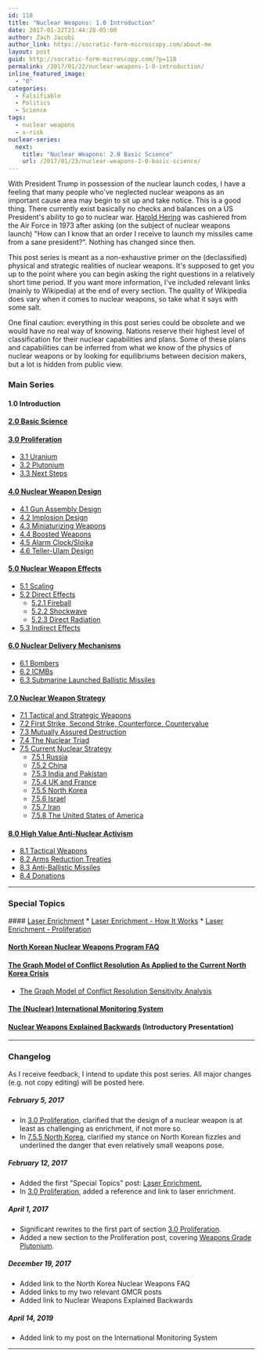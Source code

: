 ```yaml
---
id: 118
title: "Nuclear Weapons: 1.0 Introduction"
date: 2017-01-22T21:44:28-05:00
author: Zach Jacobi
author_link: https://socratic-form-microscopy.com/about-me
layout: post
guid: http://socratic-form-microscopy.com/?p=118
permalink: /2017/01/22/nuclear-weapons-1-0-introduction/
inline_featured_image:
  - "0"
categories:
  - Falsifiable
  - Politics
  - Science
tags:
  - nuclear weapons
  - x-risk
nuclear-series:
  next:
    title: "Nuclear Weapons: 2.0 Basic Science"
    url: /2017/01/23/nuclear-weapons-2-0-basic-science/
---
```


With President Trump in possession of the nuclear launch codes, I have a feeling that many people who've neglected nuclear weapons as an important cause area may begin to sit up and take notice. This is a good thing. There currently exist basically no checks and balances on a US President's ability to go to nuclear war. <a href="https://en.wikipedia.org/wiki/Harold_Hering">Harold Hering</a> was cashiered from the Air Force in 1973 after asking (on the subject of nuclear weapons launch) "How can I know that an order I receive to launch my missiles came from a sane president?". Nothing has changed since then.

This post series is meant as a non-exhaustive primer on the (declassified) physical and strategic realities of nuclear weapons. It's supposed to get you up to the point where you can begin asking the right questions in a relatively short time period. If you want more information, I've included relevant links (mainly to Wikipedia) at the end of every section. The quality of Wikipedia does vary when it comes to nuclear weapons, so take what it says with some salt.

One final caution: everything in this post series could be obsolete and we would have no real way of knowing. Nations reserve their highest level of classification for their nuclear capabilities and plans. Some of these plans and capabilities can be inferred from what we know of the physics of nuclear weapons or by looking for equilibriums between decision makers, but a lot is hidden from public view.

### Main Series

#### 1.0 Introduction

#### <a href="{{ site.baseurl }}/2017/01/23/nuclear-weapons-2-0-basic-science/">2.0 Basic Science</a>

#### <a href="{{ site.baseurl }}/2017/01/24/nuclear-weapons-3-0-proliferation/">3.0 Proliferation</a>

- <a href="{{ site.baseurl }}/2017/01/24/nuclear-weapons-3-0-proliferation#3.1">3.1 Uranium</a>
- <a href="{{ site.baseurl }}/2017/01/24/nuclear-weapons-3-0-proliferation#3.2">3.2 Plutonium</a>
- <a href="{{ site.baseurl }}/2017/01/24/nuclear-weapons-3-0-proliferation#3.3">3.3 Next Steps</a>

#### <a href="{{ site.baseurl }}/2017/01/25/nuclear-weapons-4-0-weapon-design/">4.0 Nuclear Weapon Design</a>

- <a href="{{ site.baseurl }}/2017/01/25/nuclear-weapons-4-0-weapon-design#gun">4.1 Gun Assembly Design</a>
- <a href="{{ site.baseurl }}/2017/01/25/nuclear-weapons-4-0-weapon-design#imp">4.2 Implosion Design</a>
- <a href="{{ site.baseurl }}/2017/01/25/nuclear-weapons-4-0-weapon-design#min">4.3 Miniaturizing Weapons</a>
- <a href="{{ site.baseurl }}/2017/01/25/nuclear-weapons-4-0-weapon-design#boo">4.4 Boosted Weapons</a>
- <a href="{{ site.baseurl }}/2017/01/25/nuclear-weapons-4-0-weapon-design#sloika">4.5 Alarm Clock/Sloika</a>
- <a href="{{ site.baseurl }}/2017/01/25/nuclear-weapons-4-0-weapon-design#sloika">4.6 Teller-Ulam Design</a>

#### <a href="{{ site.baseurl }}/2017/01/26/nuclear-weapons-5-0-effects/">5.0 Nuclear Weapon Effects</a>

- <a href="{{ site.baseurl }}/2017/01/26/nuclear-weapons-5-0-effects#1">5.1 Scaling</a>
- <a href="{{ site.baseurl }}/2017/01/26/nuclear-weapons-5-0-effects#2">5.2 Direct Effects</a>
  - <a href="{{ site.baseurl }}/2017/01/26/nuclear-weapons-5-0-effects#21">5.2.1 Fireball</a>
  - <a href="{{ site.baseurl }}/2017/01/26/nuclear-weapons-5-0-effects#22">5.2.2 Shockwave</a>
  - <a href="{{ site.baseurl }}/2017/01/26/nuclear-weapons-5-0-effects#23">5.2.3 Direct Radiation</a>
- <a href="{{ site.baseurl }}/2017/01/26/nuclear-weapons-5-0-effects#3">5.3 Indirect Effects</a>

#### <a href="{{ site.baseurl }}/2017/01/27/nuclear-weapons-6-0-delivery-mechanisms/">6.0 Nuclear Delivery Mechanisms</a>

- <a href="{{ site.baseurl }}/2017/01/27/nuclear-weapons-6-0-delivery-mechanisms#1">6.1 Bombers</a>
- <a href="{{ site.baseurl }}/2017/01/27/nuclear-weapons-6-0-delivery-mechanisms#2">6.2 ICMBs</a>
- <a href="{{ site.baseurl }}/2017/01/27/nuclear-weapons-6-0-delivery-mechanisms#3">6.3 Submarine Launched Ballistic Missiles</a>

#### <a href="{{ site.baseurl }}/2017/01/28/nuclear-weapons-7-0-strategy">7.0 Nuclear Weapon Strategy</a>

- <a href="{{ site.baseurl }}/2017/01/28/nuclear-weapons-7-0-strategy#1">7.1 Tactical and Strategic Weapons</a>
- <a href="{{ site.baseurl }}/2017/01/28/nuclear-weapons-7-0-strategy#2">7.2 First Strike, Second Strike, Counterforce, Countervalue</a>
- <a href="{{ site.baseurl }}/2017/01/28/nuclear-weapons-7-0-strategy#3">7.3 Mutually Assured Destruction</a>
- <a href="{{ site.baseurl }}/2017/01/28/nuclear-weapons-7-0-strategy#4">7.4 The Nuclear Triad</a>
- <a href="{{ site.baseurl }}/2017/01/28/nuclear-weapons-7-0-strategy#5">7.5 Current Nuclear Strategy</a>
  - <a href="{{ site.baseurl }}/2017/01/28/nuclear-weapons-7-0-strategy#51">7.5.1 Russia</a>
  - <a href="{{ site.baseurl }}/2017/01/28/nuclear-weapons-7-0-strategy#52">7.5.2 China</a>
  - <a href="{{ site.baseurl }}/2017/01/28/nuclear-weapons-7-0-strategy#53">7.5.3 India and Pakistan</a>
  - <a href="{{ site.baseurl }}/2017/01/28/nuclear-weapons-7-0-strategy#54">7.5.4 UK and France</a>
  - <a href="{{ site.baseurl }}/2017/01/28/nuclear-weapons-7-0-strategy#55">7.5.5 North Korea</a>
  - <a href="{{ site.baseurl }}/2017/01/28/nuclear-weapons-7-0-strategy#56">7.5.6 Israel</a>
  - <a href="{{ site.baseurl }}/2017/01/28/nuclear-weapons-7-0-strategy#57">7.5.7 Iran</a>
  - <a href="{{ site.baseurl }}/2017/01/28/nuclear-weapons-7-0-strategy#58">7.5.8 The United States of America</a>

#### <a href="{{ site.baseurl }}/2017/01/29/nuclear-weapons-8-0-high-value-anti-nuclear-activism">8.0 High Value Anti-Nuclear Activism</a>

- <a href="{{ site.baseurl }}/2017/01/29/nuclear-weapons-8-0-high-value-anti-nuclear-activism#1">8.1 Tactical Weapons</a>
- <a href="{{ site.baseurl }}/2017/01/29/nuclear-weapons-8-0-high-value-anti-nuclear-activism#2">8.2 Arms Reduction Treaties</a>
- <a href="{{ site.baseurl }}/2017/01/29/nuclear-weapons-8-0-high-value-anti-nuclear-activism">8.3 Anti-Ballistic Missiles</a>
- <a href="{{ site.baseurl }}/2017/01/29/nuclear-weapons-8-0-high-value-anti-nuclear-activism#4">8.4 Donations</a>

---

<h3 id="special">Special Topics</h3>
#### <a href="{{ site.baseurl }}/2017/02/12/special-topics-in-nuclear-weapons-laser-enrichment/">Laser Enrichment</a>
  * <a href="{{ site.baseurl }}/2017/02/12/special-topics-in-nuclear-weapons-laser-enrichment#how">Laser Enrichment - How It Works</a>
  * <a href="{{ site.baseurl }}/2017/02/12/special-topics-in-nuclear-weapons-laser-enrichment#pro">Laser Enrichment - Proliferation</a>

#### <a href="{{ site.baseurl }}/2017/10/16/north-korean-nuclear-weapons-program-faq/">North Korean Nuclear Weapons Program FAQ</a>

#### <a href="{{ site.baseurl }}/2017/11/05/gmcr-for-dummies/">The Graph Model of Conflict Resolution As Applied to the Current North Korea Crisis</a>

- <a href="{{ site.baseurl }}/2017/11/12/the-graph-model-of-conflict-resolution-sensitivity-analysis/">The Graph Model of Conflict Resolution Sensitivity Analysis </a>

#### <a href="{{ site.baseurl }}/2018/04/01/the-nuclear-international-monitoring-system/">The (Nuclear) International Monitoring System</a>

#### <a href="{{ site.baseurl }}/2017/11/01/nuclear-weapons-explained-backwards/">Nuclear Weapons Explained Backwards</a> (Introductory Presentation)

---

<h3 id="changes"> Changelog </h3>
As I receive feedback, I intend to update this post series. All major changes (e.g. not copy editing) will be posted here.

<h5>February 5, 2017</h5>
<ul>
	<li> In <a href="{{ site.baseurl }}/2017/01/24/nuclear-weapons-3-0-proliferation/">3.0 Proliferation</a>, clarified that the design of a nuclear weapon is at least as challenging as enrichment, if not more so.</li>
	<li> In <a href="{{ site.baseurl }}/2017/01/28/nuclear-weapons-7-0-strategy#55">7.5.5 North Korea</a>, clarified my stance on North Korean fizzles and underlined the danger that even relatively small weapons pose.</li>

</ul>
<h5>February 12, 2017</h5>
<ul>
	<li> Added the first "Special Topics" post: <a href="{{ site.baseurl }}/2017/02/12/special-topics-in-nuclear-weapons-laser-enrichment/">Laser Enrichment.</a></li>
	<li> In <a href="{{ site.baseurl }}/2017/01/24/nuclear-weapons-3-0-proliferation/">3.0 Proliferation</a>, added a reference and link to laser enrichment.</li>
</ul>
<h5>April 1, 2017</h5>
<ul>
	<li>Significant rewrites to the first part of section <a href="{{ site.baseurl }}/2017/01/24/nuclear-weapons-3-0-proliferation/">3.0 Proliferation</a>.</li>
	<li>Added a new section to the Proliferation post, covering <a href="{{ site.baseurl }}/2017/01/24/nuclear-weapons-3-0-proliferation#3.2">Weapons Grade Plutonium</a>.</li>
</ul>
<h5>December 19, 2017</h5>
<ul>
	<li>Added link to the North Korea Nuclear Weapons FAQ</li>
	<li>Added links to my two relevant GMCR posts</li>
	<li>Added link to Nuclear Weapons Explained Backwards</li>
</ul>
<h5>April 14, 2019</h5>
<ul>
	<li>Added link to my post on the International Monitoring System</li>
</ul>

<hr class="post-end">
